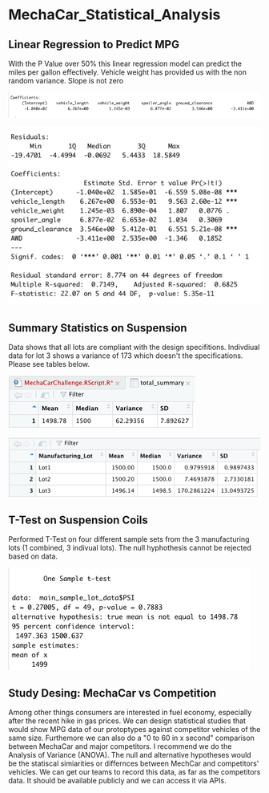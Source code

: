  # MechaCar_Statistical_Analysis



 ## Linear Regression to Predict MPG

With the P Value over 50% this linear regression model can predict the miles per gallon effectively. Vehicle weight has provided us with the non random variance. Slope is not zero  

![linear_regression](resources/linear_regression.png)







![Linear_Regression_summary](resources/linear_regression_summary.png)

## Summary Statistics on Suspension

Data shows that all lots are compliant with the design specifitions. Indivdiual data for lot 3 shows a variance of 173 which doesn't the specifications. Please see tables below. 

![total_summary](resources/total_summary.png)



![lot_summary](resources/lot_summary.png)

## T-Test on Suspension Coils

Performed T-Test on four different sample sets from the 3 manufacturing lots (1 combined, 3 indivual lots). The null hyphothesis cannot be rejected based on data. 



![t_test](resources/ttest.png)



## Study Desing: MechaCar vs Competition

Among other things consumers are interested in fuel economy, especially after the recent hike in gas prices. We can design statistical studies that would show MPG data of our protoptypes against competitor vehicles of the same size. Furthemore we can also do a "0 to 60 in x second" comparison between MechaCar and major competitors. I recommend we do the Analysis of Variance (ANOVA). The null and alternative hypotheses would be the statiscal simiarities or differnces between MechCar and competitors' vehicles. We can get our teams to record this data, as far as the competitors data. It should be available publicly and we can access it via APIs. 

